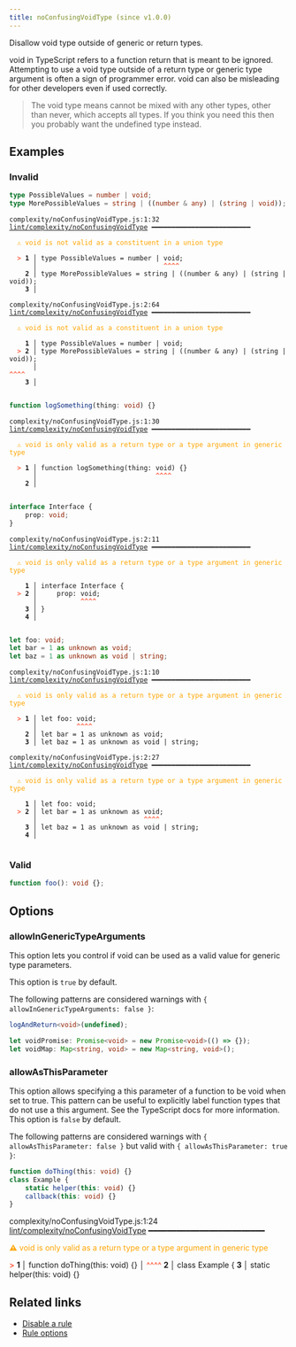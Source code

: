 ```yaml
---
title: noConfusingVoidType (since v1.0.0)
---
```



Disallow void type outside of generic or return types.

void in TypeScript refers to a function return that is meant to be ignored. Attempting to use a void type outside of a return type or generic type argument is often a sign of programmer error. void can also be misleading for other developers even if used correctly.

>The void type means cannot be mixed with any other types, other than never, which accepts all types. If you think you need this then you probably want the undefined type instead.


## Examples

### Invalid

```ts
type PossibleValues = number | void;
type MorePossibleValues = string | ((number & any) | (string | void));
```

<pre class="language-text"><code class="language-text">complexity/noConfusingVoidType.js:1:32 <a href="https://biomejs.dev/linter/rules/no-confusing-void-type">lint/complexity/noConfusingVoidType</a> ━━━━━━━━━━━━━━━━━━━━━━━━━

<strong><span style="color: Orange;">  </span></strong><strong><span style="color: Orange;">⚠</span></strong> <span style="color: Orange;">void is not valid as a constituent in a union type</span>
  
<strong><span style="color: Tomato;">  </span></strong><strong><span style="color: Tomato;">&gt;</span></strong> <strong>1 │ </strong>type PossibleValues = number | void;
   <strong>   │ </strong>                               <strong><span style="color: Tomato;">^</span></strong><strong><span style="color: Tomato;">^</span></strong><strong><span style="color: Tomato;">^</span></strong><strong><span style="color: Tomato;">^</span></strong>
    <strong>2 │ </strong>type MorePossibleValues = string | ((number &amp; any) | (string | void));
    <strong>3 │ </strong>
  
complexity/noConfusingVoidType.js:2:64 <a href="https://biomejs.dev/linter/rules/no-confusing-void-type">lint/complexity/noConfusingVoidType</a> ━━━━━━━━━━━━━━━━━━━━━━━━━

<strong><span style="color: Orange;">  </span></strong><strong><span style="color: Orange;">⚠</span></strong> <span style="color: Orange;">void is not valid as a constituent in a union type</span>
  
    <strong>1 │ </strong>type PossibleValues = number | void;
<strong><span style="color: Tomato;">  </span></strong><strong><span style="color: Tomato;">&gt;</span></strong> <strong>2 │ </strong>type MorePossibleValues = string | ((number &amp; any) | (string | void));
   <strong>   │ </strong>                                                               <strong><span style="color: Tomato;">^</span></strong><strong><span style="color: Tomato;">^</span></strong><strong><span style="color: Tomato;">^</span></strong><strong><span style="color: Tomato;">^</span></strong>
    <strong>3 │ </strong>
  
</code></pre>

```ts
function logSomething(thing: void) {}
```

<pre class="language-text"><code class="language-text">complexity/noConfusingVoidType.js:1:30 <a href="https://biomejs.dev/linter/rules/no-confusing-void-type">lint/complexity/noConfusingVoidType</a> ━━━━━━━━━━━━━━━━━━━━━━━━━

<strong><span style="color: Orange;">  </span></strong><strong><span style="color: Orange;">⚠</span></strong> <span style="color: Orange;">void is only valid as a return type or a type argument in generic type</span>
  
<strong><span style="color: Tomato;">  </span></strong><strong><span style="color: Tomato;">&gt;</span></strong> <strong>1 │ </strong>function logSomething(thing: void) {}
   <strong>   │ </strong>                             <strong><span style="color: Tomato;">^</span></strong><strong><span style="color: Tomato;">^</span></strong><strong><span style="color: Tomato;">^</span></strong><strong><span style="color: Tomato;">^</span></strong>
    <strong>2 │ </strong>
  
</code></pre>

```ts
interface Interface {
    prop: void;
}
```

<pre class="language-text"><code class="language-text">complexity/noConfusingVoidType.js:2:11 <a href="https://biomejs.dev/linter/rules/no-confusing-void-type">lint/complexity/noConfusingVoidType</a> ━━━━━━━━━━━━━━━━━━━━━━━━━

<strong><span style="color: Orange;">  </span></strong><strong><span style="color: Orange;">⚠</span></strong> <span style="color: Orange;">void is only valid as a return type or a type argument in generic type</span>
  
    <strong>1 │ </strong>interface Interface {
<strong><span style="color: Tomato;">  </span></strong><strong><span style="color: Tomato;">&gt;</span></strong> <strong>2 │ </strong>    prop: void;
   <strong>   │ </strong>          <strong><span style="color: Tomato;">^</span></strong><strong><span style="color: Tomato;">^</span></strong><strong><span style="color: Tomato;">^</span></strong><strong><span style="color: Tomato;">^</span></strong>
    <strong>3 │ </strong>}
    <strong>4 │ </strong>
  
</code></pre>

```ts
let foo: void;
let bar = 1 as unknown as void;
let baz = 1 as unknown as void | string;
```

<pre class="language-text"><code class="language-text">complexity/noConfusingVoidType.js:1:10 <a href="https://biomejs.dev/linter/rules/no-confusing-void-type">lint/complexity/noConfusingVoidType</a> ━━━━━━━━━━━━━━━━━━━━━━━━━

<strong><span style="color: Orange;">  </span></strong><strong><span style="color: Orange;">⚠</span></strong> <span style="color: Orange;">void is only valid as a return type or a type argument in generic type</span>
  
<strong><span style="color: Tomato;">  </span></strong><strong><span style="color: Tomato;">&gt;</span></strong> <strong>1 │ </strong>let foo: void;
   <strong>   │ </strong>         <strong><span style="color: Tomato;">^</span></strong><strong><span style="color: Tomato;">^</span></strong><strong><span style="color: Tomato;">^</span></strong><strong><span style="color: Tomato;">^</span></strong>
    <strong>2 │ </strong>let bar = 1 as unknown as void;
    <strong>3 │ </strong>let baz = 1 as unknown as void | string;
  
complexity/noConfusingVoidType.js:2:27 <a href="https://biomejs.dev/linter/rules/no-confusing-void-type">lint/complexity/noConfusingVoidType</a> ━━━━━━━━━━━━━━━━━━━━━━━━━

<strong><span style="color: Orange;">  </span></strong><strong><span style="color: Orange;">⚠</span></strong> <span style="color: Orange;">void is only valid as a return type or a type argument in generic type</span>
  
    <strong>1 │ </strong>let foo: void;
<strong><span style="color: Tomato;">  </span></strong><strong><span style="color: Tomato;">&gt;</span></strong> <strong>2 │ </strong>let bar = 1 as unknown as void;
   <strong>   │ </strong>                          <strong><span style="color: Tomato;">^</span></strong><strong><span style="color: Tomato;">^</span></strong><strong><span style="color: Tomato;">^</span></strong><strong><span style="color: Tomato;">^</span></strong>
    <strong>3 │ </strong>let baz = 1 as unknown as void | string;
    <strong>4 │ </strong>
  
</code></pre>

### Valid

```ts
function foo(): void {};
```

## Options

### allowInGenericTypeArguments

This option lets you control if void can be used as a valid value for generic type parameters.

This option is `true` by default.

The following patterns are considered warnings with `{ allowInGenericTypeArguments: false }`:

```ts
logAndReturn<void>(undefined);

let voidPromise: Promise<void> = new Promise<void>(() => {});
let voidMap: Map<string, void> = new Map<string, void>();
```

### allowAsThisParameter

This option allows specifying a this parameter of a function to be void when set to true. This pattern can be useful to explicitly label function types that do not use a this argument. See the TypeScript docs for more information.
This option is `false` by default.

The following patterns are considered warnings with `{ allowAsThisParameter: false }` but valid with `{ allowAsThisParameter: true }`:

```ts
function doThing(this: void) {}
class Example {
    static helper(this: void) {}
    callback(this: void) {}
}
```

complexity/noConfusingVoidType.js:1:24 <a href="https://biomejs.dev/linter/rules/no-confusing-void-type">lint/complexity/noConfusingVoidType</a> ━━━━━━━━━━━━━━━━━━━━━━━━━

<strong><span style="color: Orange;">  </span></strong><strong><span style="color: Orange;">⚠</span></strong> <span style="color: Orange;">void is only valid as a return type or a type argument in generic type</span>
  
<strong><span style="color: Tomato;">  </span></strong><strong><span style="color: Tomato;">&gt;</span></strong> <strong>1 │ </strong>function doThing(this: void) {}
   <strong>   │ </strong>                       <strong><span style="color: Tomato;">^</span></strong><strong><span style="color: Tomato;">^</span></strong><strong><span style="color: Tomato;">^</span></strong><strong><span style="color: Tomato;">^</span></strong>
    <strong>2 │ </strong>class Example {
    <strong>3 │ </strong>    static helper(this: void) {}
  
## Related links

- [Disable a rule](/linter/#disable-a-lint-rule)
- [Rule options](/linter/#rule-options)
